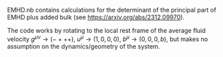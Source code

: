 EMHD.nb contains calculations for the determinant of the principal part of EMHD plus added bulk (see https://arxiv.org/abs/2312.09970).

The code works by rotating to the local rest frame of the average fluid velocity $g^{\mu\nu}\rightarrow (-+++)$, $u^\mu \rightarrow (1,0,0,0)$, $b^\mu \rightarrow (0,0,0,b)$, but makes no assumption on the dynamics/geometry of the system.
